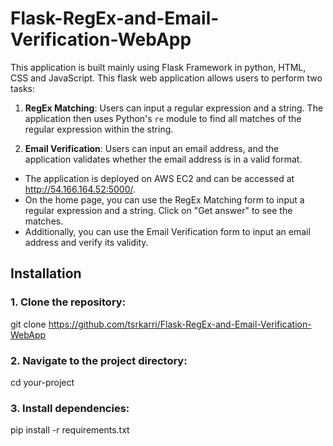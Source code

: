 # Flask-RegEx-and-Email-Verification-WebApp

This application is built mainly using Flask Framework in python, HTML, CSS and JavaScript. This flask web application allows users to perform two tasks:

1. **RegEx Matching**: Users can input a regular expression and a string. The application then uses Python's `re` module to find all matches of the regular expression within the string.

2. **Email Verification**: Users can input an email address, and the application validates whether the email address is in a valid format.

* The application is deployed on AWS EC2 and can be accessed at http://54.166.164.52:5000/. 
* On the home page, you can use the RegEx Matching form to input a regular expression and a string. Click on "Get answer" to see the matches.
* Additionally, you can use the Email Verification form to input an email address and verify its validity.

## Installation

### 1. Clone the repository:
  git clone https://github.com/tsrkarri/Flask-RegEx-and-Email-Verification-WebApp

### 2. Navigate to the project directory:
  cd your-project

### 3. Install dependencies:
  pip install -r requirements.txt
